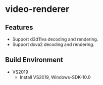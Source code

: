 # video-renderer
## Features
- Support d3d11va decoding and rendering.
- Support dxva2 decoding and rendering.

## Build Environment
- VS2019
    - Install VS2019, Windows-SDK-10.0